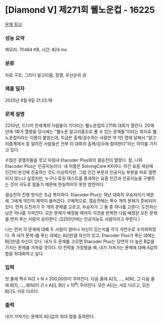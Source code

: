 # [Diamond V] 제271회 웰노운컵 - 16225 

[문제 링크](https://www.acmicpc.net/problem/16225) 

### 성능 요약

메모리: 70484 KB, 시간: 824 ms

### 분류

자료 구조, 그리디 알고리즘, 정렬, 우선순위 큐

### 제출 일자

2025년 8월 9일 21:23:18

### 문제 설명

<p>2250년, 드디어 전세계의 사람들이 기다리는 웰노운컵의 271회 대회가 열린다. 2018년에 1회가 열렸을 당시에는 “웰노운 알고리즘으로 풀 수 있는 문제들”이라는 취지로 웰노운컵이라는 이름이 붙었는데, 지금은 출제/검수하는 사람만 약 1만 명에 달해서 “알고리즘계에서 잘 알려진 사람들은 전부 이 대회의 출제/검수에 참여한다”라는 의미를 가지고 있다.</p>

<p><meta charset="utf-8"></p>

<p>수많은 경쟁자들을 꺾고 마침내 Etacoder Plus와의 결승전이 열렸다. 참, 나와 Etacoder Plus는 인공지능이다. 내 이름은 SolvingCore KX이다. 하긴 요즘 세상에 인간이 본선에 진출하는 것도 이상하지만. 그럼 인간 부문과 인공지능 부문을 따로 열면 되지 않느냐 싶겠지만, 누구나 튜링 테스트를 통과하는 요즘 인간과 인공지능을 구별하는 것이 극도로 힘들기 때문에 현실적이지 못한 방안이다.</p>

<p>결승전의 진행 방식은 조금 특이하다. Etacoder Plus는 작년 대회의 우승자이기 때문에 그에게 약간의 제약이 들어간다. 구체적으로, 결승전에는 짝수 개의 문제가 준비되어 있다. 먼저 도전자가 두 개의 문제를 고르고, 우승자가 그 둘 중 하나를 고른다. 도전자는 남은 하나를 가져간다. 모든 문제가 배정될 때까지 이것을 반복한 다음 배정된 모든 문제를 먼저 푸는 사람이 승리한다. (2250년에는 인공지능도 사람이라고 부른다.)</p>

<p>나는 먼저 각 문제에 대해 두 사람이 얼마나 자신이 있는지를 각각 자연수로 수치화하였다. 즉 내가 문제 i를 푸는 데에는 A[i]만큼 자신이 있고, Etacoder Plus가 푸는 데에는 B[i]만큼 자신이 있다. 내가 두 문제를 고르면 Etacoder Plus는 당연히 더 높은 B값을 가지는 문제를 가져갈 것이다. 이 전략을 가정했을 때, 내가 가져가는 문제에 대해 A값의 합을 최대화하고 싶다.</p>

### 입력 

 <p>첫 줄에 짝수 N(2 ≤ N ≤ 200,000)이 주어진다. 다음 줄에 A[1], ..., A[N], 그 다음 줄에 B[1], ..., B[N]이 (1 ≤ A[i], B[i] ≤ 10<sup>9</sup>) 주어진다. 모든 A[i]는 서로 다르고, 모든 B[i]도 서로 다르다.</p>

### 출력 

 <p>내가 가져가는 문제의 A[i]값의 최대 합을 출력한다.</p>

